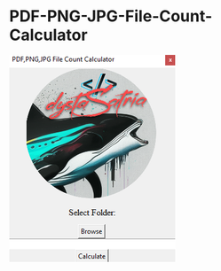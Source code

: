 # PDF-PNG-JPG-File-Count-Calculator


![](https://github.com/dystaSatria/PDF-PNG-JPG-File-Count-Calculator/blob/main/Screenshot%20(674).png)
